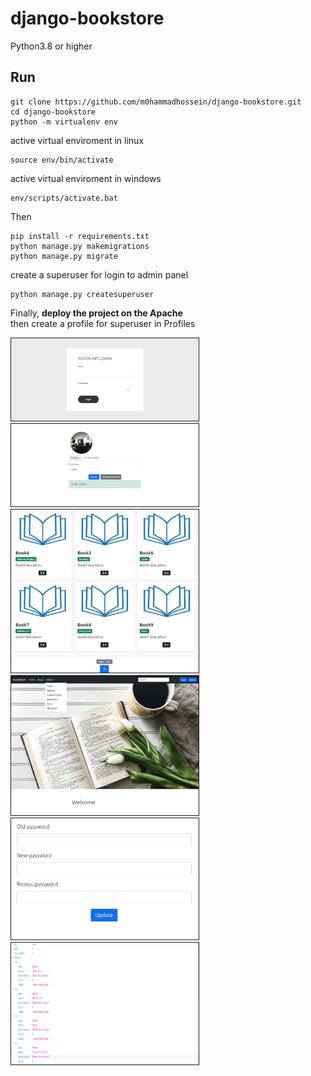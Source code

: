 # django-bookstore
<p>
Python3.8 or higher
</p>

## Run

```
git clone https://github.com/m0hammadhossein/django-bookstore.git
cd django-bookstore
python -m virtualenv env
```

<p>active virtual enviroment in linux</p>

```
source env/bin/activate
```

<p>active virtual enviroment in windows</p>

```
env/scripts/activate.bat
```

<p>Then</p>

```
pip install -r requirements.txt
python manage.py makemigrations
python manage.py migrate
```
<p>create a superuser for login to admin panel</p>

```
python manage.py createsuperuser
```
<p>
Finally, <b>deploy the project on the Apache</b><br/>
then create a profile for superuser in Profiles
</p>

<p float="left">
  <img src="images/1.jpg" width="300"  style="border: 1px solid" />
  <img src="images/2.jpg" width="300"  style="border: 1px solid" /> 
  <img src="images/3.jpg" width="300"  style="border: 1px solid" />
  <img src="images/4.jpg" width="300"  style="border: 1px solid" />
  <img src="images/5.jpg" width="300"  style="border: 1px solid" />
  <img src="images/6.jpg" width="300" height="195" style="border: 1px solid" />
</p>



